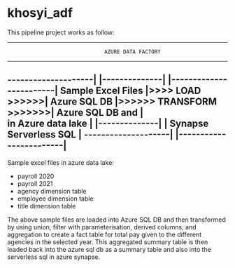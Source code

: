 # khosyi_adf

This pipeline project works as follow:

--------------------------------------------------------------------------------------------------------
                                   AZURE DATA FACTORY
--------------------------------------------------------------------------------------------------------
--------------------|                |--------------|                        |------------------------|
Sample Excel Files  |>>>> LOAD >>>>>>| Azure SQL DB |>>>>>> TRANSFORM >>>>>>>| Azure SQL DB and       |        
in Azure data lake  |                |--------------|                        | Synapse Serverless SQL |
--------------------|                                                        |------------------------|
--------------------------------------------------------------------------------------------------------


Sample excel files in azure data lake:
- payroll 2020
- payroll 2021
- agency dimension table
- employee dimension table
- title dimension table

The above sample files are loaded into Azure SQL DB and then transformed by using union, filter with parameterisation, derived columns,
and aggregation to create a fact table for total pay given to the different agencies in the selected year. This aggregated summary table is then
loaded back into the azure sql db as a summary table and also into the serverless sql in azure synapse.
